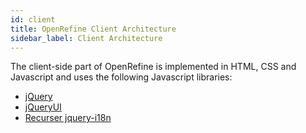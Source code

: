 ```yaml
---
id: client
title: OpenRefine Client Architecture
sidebar_label: Client Architecture
---
```


The client-side part of OpenRefine is implemented in HTML, CSS and Javascript and uses the following Javascript libraries:

- [jQuery](http://jquery.com/)
- [jQueryUI](http:jqueryui.com/)
- [Recurser jquery-i18n](https://github.com/recurser/jquery-i18n)
